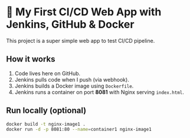 # 🚀 My First CI/CD Web App with Jenkins, GitHub & Docker

This project is a super simple web app to test CI/CD pipeline.

## How it works
1. Code lives here on GitHub.
2. Jenkins pulls code when I push (via webhook).
3. Jenkins builds a Docker image using `Dockerfile`.
4. Jenkins runs a container on port **8081** with Nginx serving `index.html`.

## Run locally (optional)
```bash
docker build -t nginx-image1 .
docker run -d -p 8081:80 --name=container1 nginx-image1
